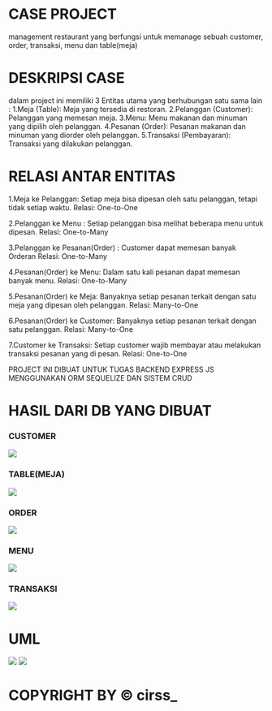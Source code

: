 # CASE PROJECT
management restaurant yang berfungsi untuk memanage sebuah customer, order, transaksi, menu dan table(meja)

# DESKRIPSI CASE
dalam project ini memiliki 3 Entitas utama yang berhubungan satu sama lain :
1.Meja (Table): Meja yang tersedia di restoran.
2.Pelanggan (Customer): Pelanggan yang memesan meja.
3.Menu: Menu makanan dan minuman yang dipilih oleh pelanggan.
4.Pesanan (Order): Pesanan makanan dan minuman yang diorder oleh pelanggan.
5.Transaksi (Pembayaran): Transaksi yang dilakukan pelanggan.

# RELASI ANTAR ENTITAS
1.Meja ke Pelanggan: Setiap meja bisa dipesan oleh satu pelanggan, tetapi tidak setiap waktu.
    Relasi: One-to-One

2.Pelanggan ke Menu : Setiap pelanggan bisa melihat beberapa menu untuk dipesan.
    Relasi: One-to-Many

3.Pelanggan ke Pesanan(Order) : Customer dapat memesan banyak Orderan
    Relasi: One-to-Many

4.Pesanan(Order) ke Menu: Dalam satu kali pesanan dapat memesan banyak menu.
    Relasi: One-to-Many

5.Pesanan(Order) ke Meja: Banyaknya setiap pesanan terkait dengan satu meja yang dipesan oleh pelanggan.
    Relasi: Many-to-One

6.Pesanan(Order) ke Customer: Banyaknya setiap pesanan terkait dengan satu pelanggan.
    Relasi: Many-to-One

7.Customer ke Transaksi: Setiap customer wajib membayar atau melakukan transaksi pesanan yang di pesan.
    Relasi: One-to-One
    

PROJECT INI DIBUAT UNTUK TUGAS BACKEND EXPRESS JS MENGGUNAKAN ORM SEQUELIZE DAN SISTEM CRUD

# HASIL DARI DB YANG DIBUAT

### CUSTOMER
<img src="./img/pelanggan.jpg">

### TABLE(MEJA)
<img src="./img/meja.jpg">

### ORDER
<img src="./img/pesanan.jpg">

### MENU
<img src="./img/menu.jpg">

### TRANSAKSI
<img src="./img/payment.jpg">

# UML
<img src="./img/5table.jpg">
<img src="./img/5erd.jpg">

# COPYRIGHT BY © cirss_